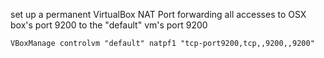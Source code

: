 set up a permanent VirtualBox NAT Port forwarding
all accesses to OSX box's port 9200 to the "default" vm's port 9200

```
VBoxManage controlvm "default" natpf1 "tcp-port9200,tcp,,9200,,9200"
```
